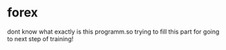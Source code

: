 # forex

dont know what exactly is this programm.so trying to fill this part for going to next step of training!
